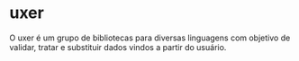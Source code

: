 # uxer

O uxer é um grupo de bibliotecas para diversas linguagens com objetivo de validar, tratar e substituir dados vindos a partir do usuário.  


